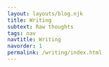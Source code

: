 ```yaml
---
layout: layouts/blog.njk
title: Writing
subtext: Raw thoughts
tags: nav
navtitle: Writing
navorder: 1
permalink: /writing/index.html
---
```

